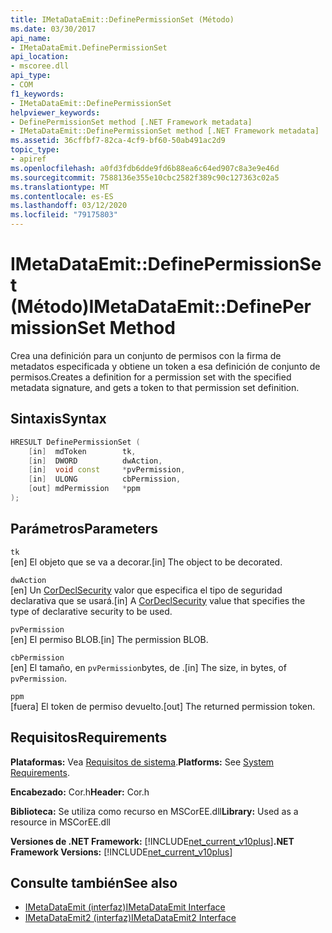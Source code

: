 ```yaml
---
title: IMetaDataEmit::DefinePermissionSet (Método)
ms.date: 03/30/2017
api_name:
- IMetaDataEmit.DefinePermissionSet
api_location:
- mscoree.dll
api_type:
- COM
f1_keywords:
- IMetaDataEmit::DefinePermissionSet
helpviewer_keywords:
- DefinePermissionSet method [.NET Framework metadata]
- IMetaDataEmit::DefinePermissionSet method [.NET Framework metadata]
ms.assetid: 36cffbf7-82ca-4cf9-bf60-50ab491ac2d9
topic_type:
- apiref
ms.openlocfilehash: a0fd3fdb6dde9fd6b88ea6c64ed907c8a3e9e46d
ms.sourcegitcommit: 7588136e355e10cbc2582f389c90c127363c02a5
ms.translationtype: MT
ms.contentlocale: es-ES
ms.lasthandoff: 03/12/2020
ms.locfileid: "79175803"
---
```

# <a name="imetadataemitdefinepermissionset-method"></a><span data-ttu-id="02aa4-102">IMetaDataEmit::DefinePermissionSet (Método)</span><span class="sxs-lookup"><span data-stu-id="02aa4-102">IMetaDataEmit::DefinePermissionSet Method</span></span>
<span data-ttu-id="02aa4-103">Crea una definición para un conjunto de permisos con la firma de metadatos especificada y obtiene un token a esa definición de conjunto de permisos.</span><span class="sxs-lookup"><span data-stu-id="02aa4-103">Creates a definition for a permission set with the specified metadata signature, and gets a token to that permission set definition.</span></span>  
  
## <a name="syntax"></a><span data-ttu-id="02aa4-104">Sintaxis</span><span class="sxs-lookup"><span data-stu-id="02aa4-104">Syntax</span></span>  
  
```cpp  
HRESULT DefinePermissionSet (  
    [in]  mdToken        tk,
    [in]  DWORD          dwAction,
    [in]  void const     *pvPermission,
    [in]  ULONG          cbPermission,
    [out] mdPermission   *ppm
);  
```  
  
## <a name="parameters"></a><span data-ttu-id="02aa4-105">Parámetros</span><span class="sxs-lookup"><span data-stu-id="02aa4-105">Parameters</span></span>  
 `tk`  
 <span data-ttu-id="02aa4-106">[en] El objeto que se va a decorar.</span><span class="sxs-lookup"><span data-stu-id="02aa4-106">[in] The object to be decorated.</span></span>  
  
 `dwAction`  
 <span data-ttu-id="02aa4-107">[en] Un [CorDeclSecurity](../../../../docs/framework/unmanaged-api/metadata/cordeclsecurity-enumeration.md) valor que especifica el tipo de seguridad declarativa que se usará.</span><span class="sxs-lookup"><span data-stu-id="02aa4-107">[in] A [CorDeclSecurity](../../../../docs/framework/unmanaged-api/metadata/cordeclsecurity-enumeration.md) value that specifies the type of declarative security to be used.</span></span>  
  
 `pvPermission`  
 <span data-ttu-id="02aa4-108">[en] El permiso BLOB.</span><span class="sxs-lookup"><span data-stu-id="02aa4-108">[in] The permission BLOB.</span></span>  
  
 `cbPermission`  
 <span data-ttu-id="02aa4-109">[en] El tamaño, en `pvPermission`bytes, de .</span><span class="sxs-lookup"><span data-stu-id="02aa4-109">[in] The size, in bytes, of `pvPermission`.</span></span>  
  
 `ppm`  
 <span data-ttu-id="02aa4-110">[fuera] El token de permiso devuelto.</span><span class="sxs-lookup"><span data-stu-id="02aa4-110">[out] The returned permission token.</span></span>  
  
## <a name="requirements"></a><span data-ttu-id="02aa4-111">Requisitos</span><span class="sxs-lookup"><span data-stu-id="02aa4-111">Requirements</span></span>  
 <span data-ttu-id="02aa4-112">**Plataformas:** Vea [Requisitos de sistema](../../../../docs/framework/get-started/system-requirements.md).</span><span class="sxs-lookup"><span data-stu-id="02aa4-112">**Platforms:** See [System Requirements](../../../../docs/framework/get-started/system-requirements.md).</span></span>  
  
 <span data-ttu-id="02aa4-113">**Encabezado:** Cor.h</span><span class="sxs-lookup"><span data-stu-id="02aa4-113">**Header:** Cor.h</span></span>  
  
 <span data-ttu-id="02aa4-114">**Biblioteca:** Se utiliza como recurso en MSCorEE.dll</span><span class="sxs-lookup"><span data-stu-id="02aa4-114">**Library:** Used as a resource in MSCorEE.dll</span></span>  
  
 <span data-ttu-id="02aa4-115">**Versiones de .NET Framework:** [!INCLUDE[net_current_v10plus](../../../../includes/net-current-v10plus-md.md)]</span><span class="sxs-lookup"><span data-stu-id="02aa4-115">**.NET Framework Versions:** [!INCLUDE[net_current_v10plus](../../../../includes/net-current-v10plus-md.md)]</span></span>  
  
## <a name="see-also"></a><span data-ttu-id="02aa4-116">Consulte también</span><span class="sxs-lookup"><span data-stu-id="02aa4-116">See also</span></span>

- [<span data-ttu-id="02aa4-117">IMetaDataEmit (interfaz)</span><span class="sxs-lookup"><span data-stu-id="02aa4-117">IMetaDataEmit Interface</span></span>](../../../../docs/framework/unmanaged-api/metadata/imetadataemit-interface.md)
- [<span data-ttu-id="02aa4-118">IMetaDataEmit2 (interfaz)</span><span class="sxs-lookup"><span data-stu-id="02aa4-118">IMetaDataEmit2 Interface</span></span>](../../../../docs/framework/unmanaged-api/metadata/imetadataemit2-interface.md)
